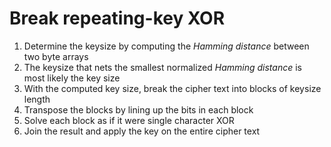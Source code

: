 # Break repeating-key XOR

1. Determine the keysize by computing the _Hamming distance_ between two byte arrays
2. The keysize that nets the smallest normalized _Hamming distance_ is most likely the key size
3. With the computed key size, break the cipher text into blocks of keysize length
4. Transpose the blocks by lining up the bits in each block
5. Solve each block as if it were single character XOR
6. Join the result and apply the key on the entire cipher text
